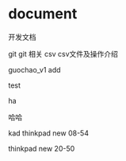 # document
开发文档

git git 相关
csv csv文件及操作介绍

guochao_v1 add

test

ha

哈哈





kad
thinkpad new 08-54

thinkpad new 20-50

